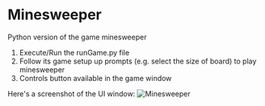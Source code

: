 # Minesweeper

Python version of the game minesweeper

1. Execute/Run the runGame.py file
2. Follow its game setup up prompts (e.g. select the size of board) to play minesweeper
3. Controls button available in the game window

Here's a screenshot of the UI window:
![Minesweeper](/pics/example.png)
